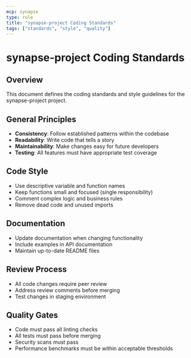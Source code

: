 ```yaml
---
mcp: synapse
type: rule
title: "synapse-project Coding Standards"
tags: ["standards", "style", "quality"]
---
```


# synapse-project Coding Standards

## Overview
This document defines the coding standards and style guidelines for the synapse-project project.

## General Principles
- **Consistency**: Follow established patterns within the codebase
- **Readability**: Write code that tells a story
- **Maintainability**: Make changes easy for future developers
- **Testing**: All features must have appropriate test coverage

## Code Style
- Use descriptive variable and function names
- Keep functions small and focused (single responsibility)
- Comment complex logic and business rules
- Remove dead code and unused imports

## Documentation
- Update documentation when changing functionality
- Include examples in API documentation
- Maintain up-to-date README files

## Review Process
- All code changes require peer review
- Address review comments before merging
- Test changes in staging environment

## Quality Gates
- Code must pass all linting checks
- All tests must pass before merging
- Security scans must pass
- Performance benchmarks must be within acceptable thresholds
